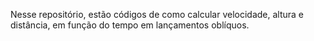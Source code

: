 
Nesse repositório, estão códigos de como calcular velocidade, altura e distância, em função do tempo em lançamentos oblíquos.
